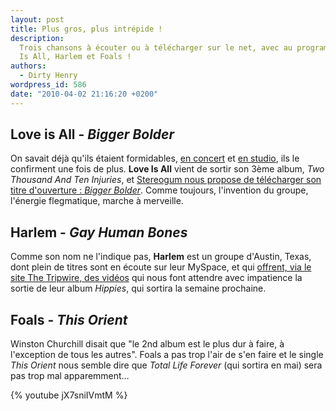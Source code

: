 ```yaml
---
layout: post
title: Plus gros, plus intrépide !
description:
  Trois chansons à écouter ou à télécharger sur le net, avec au programme, Love
  Is All, Harlem et Foals !
authors:
  - Dirty Henry
wordpress_id: 586
date: "2010-04-02 21:16:20 +0200"
---
```


## Love is All - _Bigger Bolder_

On savait déjà qu'ils étaient formidables, [en concert](226) et
[en studio](359), ils le confirment une fois de plus. **Love Is All** vient de
sortir son 3ème album, _Two Thousand And Ten Injuries_, et
[Stereogum nous propose de télécharger son titre d'ouverture : _Bigger Bolder_](http://stereogum.com/326052/love-is-all-bigger-bolder/mp3s/).
Comme toujours, l'invention du groupe, l'énergie flegmatique, marche à
merveille.

## Harlem - _Gay Human Bones_

Comme son nom ne l'indique pas, **Harlem** est un groupe d'Austin, Texas, dont
plein de titres sont en écoute sur leur MySpace, et qui
[offrent, via le site The Tripwire, des vidéos](http://www.thetripwire.com/tripwiretv/2010/04/01/bad-hearing-harlems-gay-human-bones/)
qui nous font attendre avec impatience la sortie de leur album _Hippies_, qui
sortira la semaine prochaine.

## Foals - _This Orient_

Winston Churchill disait que "le 2nd album est le plus dur à faire, à
l'exception de tous les autres". Foals a pas trop l'air de s'en faire et le
single _This Orient_ nous semble dire que _Total Life Forever_ (qui sortira en
mai) sera pas trop mal apparemment…

{% youtube jX7sniIVmtM %}

